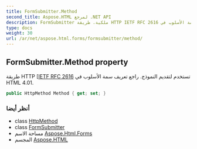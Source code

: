```yaml
---
title: FormSubmitter.Method
second_title: Aspose.HTML لمرجع .NET API
description: FormSubmitter ملكية. طريقة HTTP IETF RFC 2616 تستخدم لتقديم النموذج. راجع تعريف سمة الأسلوب في HTML 4.01.
type: docs
weight: 30
url: /ar/net/aspose.html.forms/formsubmitter/method/
---
```

## FormSubmitter.Method property

طريقة HTTP [[IETF RFC 2616](http://www.ietf.org/rfc/rfc2616.txt) تستخدم لتقديم النموذج. راجع تعريف سمة الأسلوب في HTML 4.01.

```csharp
public HttpMethod Method { get; set; }
```

### أنظر أيضا

* class [HttpMethod](../../../aspose.html.net/httpmethod/)
* class [FormSubmitter](../)
* مساحة الاسم [Aspose.Html.Forms](../../formsubmitter/)
* المجسم [Aspose.HTML](../../../)


